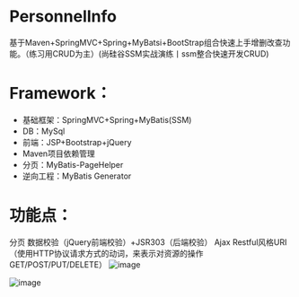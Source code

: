 # PersonnelInfo
基于Maven+SpringMVC+Spring+MyBatsi+BootStrap组合快速上手增删改查功能。（练习用CRUD为主）(尚硅谷SSM实战演练丨ssm整合快速开发CRUD)

# Framework：
* 基础框架：SpringMVC+Spring+MyBatis(SSM)
* DB：MySql
* 前端：JSP+Bootstrap+jQuery
* Maven项目依赖管理
* 分页：MyBatis-PageHelper
* 逆向工程：MyBatis Generator

# 功能点：
分页
数据校验（jQuery前端校验）+JSR303（后端校验）
Ajax
Restful风格URI（使用HTTP协议请求方式的动词，来表示对资源的操作GET/POST/PUT/DELETE）
![image](https://user-images.githubusercontent.com/32674906/154027410-a4fe02a7-0fbc-49ba-af9b-3d9e04a66867.png)

![image](https://user-images.githubusercontent.com/32674906/154027466-f95a7d57-35b2-4f98-9a30-c5b6d0180f88.png)


